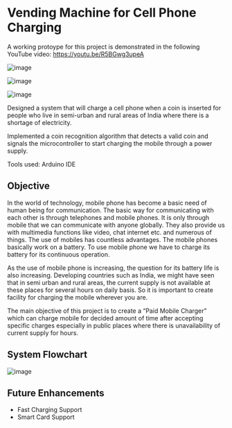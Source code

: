 # Vending Machine for Cell Phone Charging 

A working protoype for this project is demonstrated in the following YouTube video:
https://youtu.be/R5BGwg3upeA

![image](https://user-images.githubusercontent.com/94376039/149878576-e55dfb58-a99c-4ca1-84a1-239e7d99ee85.png)

![image](https://user-images.githubusercontent.com/94376039/149878611-4a420b00-8e08-4d42-ab36-aa0aa4f7f880.png)

![image](https://user-images.githubusercontent.com/94376039/149878511-d6252e6c-3ad6-445c-9208-a92922b7601a.png)

Designed a system that will charge a cell phone when a coin is inserted for people who live in semi-urban and rural areas of India where there is a shortage of electricity.

Implemented a coin recognition algorithm that detects a valid coin and signals the microcontroller to start charging the mobile through a power supply.

Tools used: Arduino IDE

## Objective

In the world of technology, mobile phone has become a basic need of human being for communication. The basic way for communicating with each other is through telephones and mobile phones. It is only through mobile that we can communicate with anyone globally. They also provide us with multimedia functions like video, chat internet etc. and numerous of things. The use of mobiles has countless advantages. The mobile phones basically work on a battery. To use mobile phone we have to charge its battery for its continuous operation.

As the use of mobile phone is increasing, the question for its battery life is also increasing. Developing countries such as India, we might have seen that in semi urban and rural areas, the current supply is not available at these places for several hours on daily basis. So it is important to create facility for charging the mobile wherever you are.

The main objective of this project is to create a “Paid Mobile Charger” which can charge mobile for decided amount of time after accepting specific charges especially in public places where there is unavailability of current supply for hours.

## System Flowchart

![image](https://user-images.githubusercontent.com/94376039/149953992-1139e6d0-4c16-4cfa-9bd4-42e5f04161f0.png)

## Future Enhancements

- Fast Charging Support
- Smart Card Support
